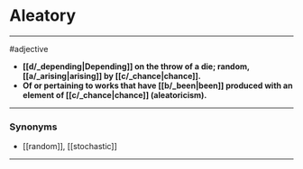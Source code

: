 # Aleatory
---
#adjective
- **[[d/_depending|Depending]] on the throw of a die; random, [[a/_arising|arising]] by [[c/_chance|chance]].**
- **Of or pertaining to works that have [[b/_been|been]] produced with an element of [[c/_chance|chance]] (aleatoricism).**
---
### Synonyms
- [[random]], [[stochastic]]
---
